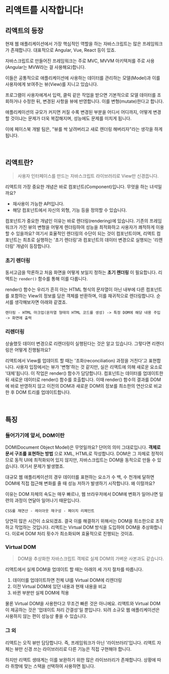 # 리액트를 시작합니다!

## 리액트의 등장
현재 웹 애플리케이션에서 가장 핵심적인 역할을 하는 자바스크립트는 많은 프레임워크가 존재합니다. 대표적으로 Angular, Vue, React 등이 있죠.

자바스크립트로 만들어진 프레임워크는 주로 MVC, MVVM 아키텍처를 주로 사용(Angular는 MVW라는 걸 사용해요)합니다.

이들은 공통적으로 애플리케이션에 사용하는 데이터를 관리하는 모델(Model)과 이를 사용자에게 보여주는 뷰(View)를 지니고 있습니다.

프로그램이 사용자에게서 입력, 클릭 같은 작업을 받으면 기본적으로 모델 데이터를 조회하거나 수정한 뒤, 변경된 사항을 뷰에 반영합니다. 이를 변형(mutate)한다고 합니다.

애플리케이션의 규모가 커지면 커질 수록 변경된 부분을 어디서 어디까지, 어떻게 변경할 것이냐는 문제가 더욱 복잡해지며, 성능에도 문제를 미치게 됩니다.

이에 페이스북 개발 팀은, "뷰를 싹 날려버리고 새로 렌더링 해버리자"라는 생각을 하게 됩니다.

<br>

## 리액트란?
> 사용자 인터페이스를 만드는 자바스크립트 라이브러리로 View만 신경씁니다.

리액트의 가장 중요한 개념은 바로 컴포넌트(Component)입니다. 무엇을 하는 녀석일까요?
- 재사용이 가능한 API입니다.
- 해당 컴포넌트에서 자신의 외형, 기능 등을 정의할 수 있습니다.

컴포넌트가 중요한 개념인 이유는 바로 렌더링(rendering)에 있습니다. 기존의 프레임워크가 가진 뷰의 변형을 어떻게 렌더링하여 성능을 최적화하고 사용자가 쾌적하게 이용할 수 있을까요?
여기서 효율적인 렌더링의 수단이 되는 것이 컴포넌트이며, 리액트 컴포넌트는 최초로 실행하는 '초기 렌더링'과 컴포넌트의 데이터 변경으로 실행되는 '리렌더링' 개념이 등장합니다.

### 초기 렌더링
동서고금을 막론하고 처음 화면을 어떻게 보일지 정하는 **초기 렌더링** 이 필요합니다. 리액트는 `render()` 함수를 통해 이를 다룹니다.

render() 함수는 우리가 흔히 아는 HTML 형식의 문자열이 아닌 내부에 다른 컴포넌트를 포함하는 View의 정보를 담은 객체를 반환하며, 이를 재귀적으로 렌더링합니다. 순서를 생각해보자면 아래와 같겠죠.

```
렌더링 - HTML 마크업(문자열 형태의 HTML 코드를 생성) -> 특정 DOM에 해당 내용 주입 -> 화면에 출력
```

### 리렌더링
상술했듯 데이터 변경으로 리렌더링이 실행된다는 것은 알고 있습니다. 그렇다면 리렌더링은 어떻게 진행될까요?

리액트에서 View를 업데이트 할 때는 '조화(reconciliation) 과정을 거친다'고 표현합니다. 사용자 입장에서는 뷰가 '변형'하는 것 같지만, 실은 리액트에 의해 새로운 요소로 '대체'됩니다. 이 작업은 render() 함수가 담당합니다. 컴포넌트는 데이터를 업데이트한 뒤 새로운 데이터로 render() 함수를 호출합니다. 이때 render() 함수의 결과를 DOM에 바로 반영하지 않고 이전의 DOM과 새로운 DOM의 정보를 최소한의 연산으로 비교한 후 DOM 트리를 업데이트합니다.

<br>

## 특징
### 들어가기에 앞서, DOM이란
DOM(Document Object Model)은 무엇일까요? 단어의 의미 그대로입니다. **객체로 문서 구조를 표현하는 방법** 으로 XML, HTML로 작성합니다. DOM은 그 자체로 정적이므로 동적 UI에 최적화되어 있지 않지만, 자바스크립트는 DOM을 동적으로 만들 수 있습니다. 여기서 문제가 발생했죠.

대규모 웹 애플리케이션의 경우 데이터를 표현하는 요소가 수 백, 수 천개에 달하면 DOM에 직접 접근해 변화를 줄 때 성능 저하가 발생하기 시작합니다. 왜 이럴까요?

이유는 DOM 자체의 속도는 매우 빠르나, 웹 브라우저에서 DOM에 변화가 일어나면 일련의 과정이 연달아 일어나기 때문입니다.

```
CSS를 재연산 - 레이아웃 재구성 - 페이지 리페인트
```

당연히 많은 시간이 소요되겠죠. 결국 이를 해결하기 위해서는 DOM을 최소한으로 조작하고 작업하는 것입니다. 리액트는 Virtual DOM 방식을 도입하여 DOM을 추상화합니다. 이로써 DOM 처리 횟수가 최소화되며 효율적으로 진행되는 것이죠.

### Virtual DOM
> DOM을 추상화한 자바스크립트 객체로 실제 DOM의 가벼운 사본과도 같습니다.

리액트에서 실제 DOM을 업데이트 할 때는 아래의 세 가지 절차를 따릅니다.
1. 데이터를 업데이트하면 전체 UI를 Virtual DOM에 리렌더링
2. 이전 Virtual DOM에 있던 내용과 현재 내용을 비교
3. 바뀐 부분만 실제 DOM에 적용

물론 Virtual DOM을 사용한다고 무조건 빠른 것은 아니에요. 리액트와 Virtual DOM이 제공하는 것은 '업데이트 처리 간결성'일 뿐입니다. 되려 소규모 웹 애플리케이션은 사용하지 않는 편이 성능상 좋을 수 있습니다.


### 그 외
리액트는 오직 뷰만 담당합니다. 즉, 프레임워크가 아닌 '라이브러리'입니다. 리액트 자체는 뷰만 신경 쓰는 라이브러리로 다른 기능은 직접 구현해야 합니다.

하지만 리액트 생태계는 이를 보완하기 위한 많은 라이브러리가 존재합니다. 상황에 따라 취향에 맞는 스택을 선택하여 사용하면 됩니다.
